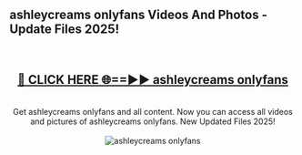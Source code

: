 <h2>ashleycreams onlyfans Videos And Photos - Update Files 2025!</h2>
<br>
<div align="center">
<h2><a href="https://linkcuts.com/hfmhzwbr" rel="nofollow">🔴 CLICK HERE 🌐==►► ashleycreams onlyfans</a></h2>
<br>
Get ashleycreams onlyfans and all content. Now you can access all videos and pictures of ashleycreams onlyfans. New Updated Files 2025!
<br>
<br>
<a href="https://linkcuts.com/hfmhzwbr" rel="nofollow" data-target="animated-image.originalLink"><img src="https://i.ibb.co.com/WyWwxjT/player-gif2.gif" alt="ashleycreams onlyfans" style="max-width: 100%; display: inline-block;" data-target="animated-image.originalImage"></a>
</div>
<br>